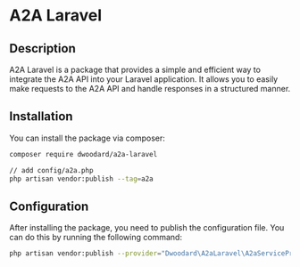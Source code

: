 # A2A Laravel

## Description

A2A Laravel is a package that provides a simple and efficient way to integrate the A2A API into your Laravel application. It allows you to easily make requests to the A2A API and handle responses in a structured manner.

## Installation

You can install the package via composer:

```bash
composer require dwoodard/a2a-laravel
```

```bash
// add config/a2a.php
php artisan vendor:publish --tag=a2a
```

## Configuration

After installing the package, you need to publish the configuration file. You can do this by running the following command:

```bash
php artisan vendor:publish --provider="Dwoodard\A2aLaravel\A2aServiceProvider"
```
